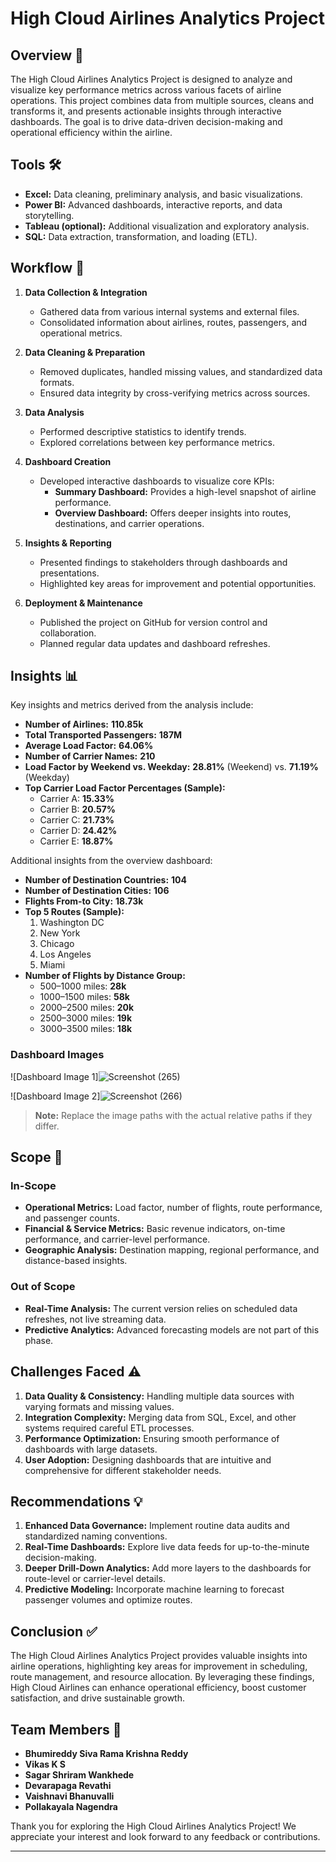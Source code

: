 # High Cloud Airlines Analytics Project

## Overview 🚀
The High Cloud Airlines Analytics Project is designed to analyze and visualize key performance metrics across various facets of airline operations. This project combines data from multiple sources, cleans and transforms it, and presents actionable insights through interactive dashboards. The goal is to drive data-driven decision-making and operational efficiency within the airline.

## Tools 🛠️
- **Excel:** Data cleaning, preliminary analysis, and basic visualizations.
- **Power BI:** Advanced dashboards, interactive reports, and data storytelling.
- **Tableau (optional):** Additional visualization and exploratory analysis.
- **SQL:** Data extraction, transformation, and loading (ETL).

## Workflow 🔄
1. **Data Collection & Integration**  
   - Gathered data from various internal systems and external files.
   - Consolidated information about airlines, routes, passengers, and operational metrics.

2. **Data Cleaning & Preparation**  
   - Removed duplicates, handled missing values, and standardized data formats.
   - Ensured data integrity by cross-verifying metrics across sources.

3. **Data Analysis**  
   - Performed descriptive statistics to identify trends.
   - Explored correlations between key performance metrics.

4. **Dashboard Creation**  
   - Developed interactive dashboards to visualize core KPIs:
     - **Summary Dashboard:** Provides a high-level snapshot of airline performance.
     - **Overview Dashboard:** Offers deeper insights into routes, destinations, and carrier operations.

5. **Insights & Reporting**  
   - Presented findings to stakeholders through dashboards and presentations.
   - Highlighted key areas for improvement and potential opportunities.

6. **Deployment & Maintenance**  
   - Published the project on GitHub for version control and collaboration.
   - Planned regular data updates and dashboard refreshes.

## Insights 📊
Key insights and metrics derived from the analysis include:
- **Number of Airlines:** **110.85k**  
- **Total Transported Passengers:** **187M**  
- **Average Load Factor:** **64.06%**  
- **Number of Carrier Names:** **210**  
- **Load Factor by Weekend vs. Weekday:** **28.81%** (Weekend) vs. **71.19%** (Weekday)  
- **Top Carrier Load Factor Percentages (Sample):**  
  - Carrier A: **15.33%**  
  - Carrier B: **20.57%**  
  - Carrier C: **21.73%**  
  - Carrier D: **24.42%**  
  - Carrier E: **18.87%**

Additional insights from the overview dashboard:
- **Number of Destination Countries:** **104**  
- **Number of Destination Cities:** **106**  
- **Flights From-to City:** **18.73k**  
- **Top 5 Routes (Sample):**  
  1. Washington DC  
  2. New York  
  3. Chicago  
  4. Los Angeles  
  5. Miami  
- **Number of Flights by Distance Group:**  
  - 500–1000 miles: **28k**  
  - 1000–1500 miles: **58k**  
  - 2000–2500 miles: **20k**  
  - 2500–3000 miles: **19k**  
  - 3000–3500 miles: **18k**



### Dashboard Images
![Dashboard Image 1]![Screenshot (265)](https://github.com/user-attachments/assets/2b4b85e3-2764-40ef-a1a6-e11816f89dad)

![Dashboard Image 2]![Screenshot (266)](https://github.com/user-attachments/assets/f4f3e82f-a017-4458-8969-6fd02dc146d0)


> **Note:** Replace the image paths with the actual relative paths if they differ.

## Scope 🎯
### In-Scope
- **Operational Metrics:** Load factor, number of flights, route performance, and passenger counts.  
- **Financial & Service Metrics:** Basic revenue indicators, on-time performance, and carrier-level performance.  
- **Geographic Analysis:** Destination mapping, regional performance, and distance-based insights.

### Out of Scope
- **Real-Time Analysis:** The current version relies on scheduled data refreshes, not live streaming data.  
- **Predictive Analytics:** Advanced forecasting models are not part of this phase.

## Challenges Faced ⚠️
1. **Data Quality & Consistency:** Handling multiple data sources with varying formats and missing values.
2. **Integration Complexity:** Merging data from SQL, Excel, and other systems required careful ETL processes.
3. **Performance Optimization:** Ensuring smooth performance of dashboards with large datasets.
4. **User Adoption:** Designing dashboards that are intuitive and comprehensive for different stakeholder needs.

## Recommendations 💡
1. **Enhanced Data Governance:** Implement routine data audits and standardized naming conventions.
2. **Real-Time Dashboards:** Explore live data feeds for up-to-the-minute decision-making.
3. **Deeper Drill-Down Analytics:** Add more layers to the dashboards for route-level or carrier-level details.
4. **Predictive Modeling:** Incorporate machine learning to forecast passenger volumes and optimize routes.

## Conclusion ✅
The High Cloud Airlines Analytics Project provides valuable insights into airline operations, highlighting key areas for improvement in scheduling, route management, and resource allocation. By leveraging these findings, High Cloud Airlines can enhance operational efficiency, boost customer satisfaction, and drive sustainable growth.

## Team Members 👥
- **Bhumireddy Siva Rama Krishna Reddy**  
- **Vikas K S**  
- **Sagar Shriram Wankhede**  
- **Devarapaga Revathi**  
- **Vaishnavi Bhanuvalli**  
- **Pollakayala Nagendra**

Thank you for exploring the High Cloud Airlines Analytics Project! We appreciate your interest and look forward to any feedback or contributions.

---

